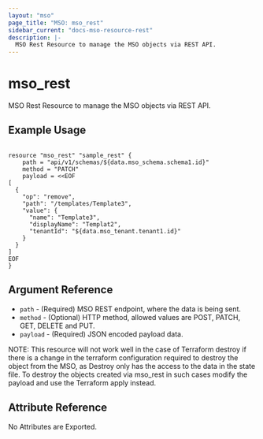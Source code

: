 ```yaml
---
layout: "mso"
page_title: "MSO: mso_rest"
sidebar_current: "docs-mso-resource-rest"
description: |-
  MSO Rest Resource to manage the MSO objects via REST API.
---
```


# mso_rest #

MSO Rest Resource to manage the MSO objects via REST API.

## Example Usage ##

```hcl

resource "mso_rest" "sample_rest" {
    path = "api/v1/schemas/${data.mso_schema.schema1.id}"
    method = "PATCH"
    payload = <<EOF
[
  {
    "op": "remove",
    "path": "/templates/Template3",
    "value": {
      "name": "Template3",
      "displayName": "Templat2",
      "tenantId": "${data.mso_tenant.tenant1.id}"
    }
  }
]
EOF  
}

```

## Argument Reference ##

* `path` - (Required) MSO REST endpoint, where the data is being sent.
* `method` - (Optional) HTTP method, allowed values are POST, PATCH, GET, DELETE and PUT.
* `payload` - (Required) JSON encoded payload data.

NOTE: This resource will not work well in the case of Terraform destroy if there is a change in the terraform configuration required to destroy the object from the MSO, as Destroy only has the access to the data in the state file. To destroy the objects created via mso_rest in such cases modify the payload and use the Terraform apply instead.

## Attribute Reference ##

No Attributes are Exported.
